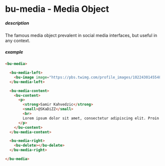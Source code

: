 # bu-media - Media Object

##### description
The famous media object prevalent in social media interfaces, but useful in any context.

##### example
```html
<bu-media>

  <bu-media-left>
    <bu-image image="https://pbs.twimg.com/profile_images/1022430145548873729/y9Hi5XDz_400x400.jpg" shape="rounded" size="128x128"></bu-image>
  </bu-media-left>

  <bu-media-content>
    <bu-content>
      <p>
        <strong>Samir Kahvedzic</strong> 
        <small>@SKaDiZZ</small>
        <br>
        Lorem ipsum dolor sit amet, consectetur adipiscing elit. Proin ornare magna eros, eu pellentesque tortor vestibulum ut. Maecenas non massa sem. Etiam finibus odio quis feugiat facilisis.
      </p>
    </bu-content>
  </bu-media-content>

  <bu-media-right>
    <bu-delete></bu-delete>
  </bu-media-right>

</bu-media>
```

